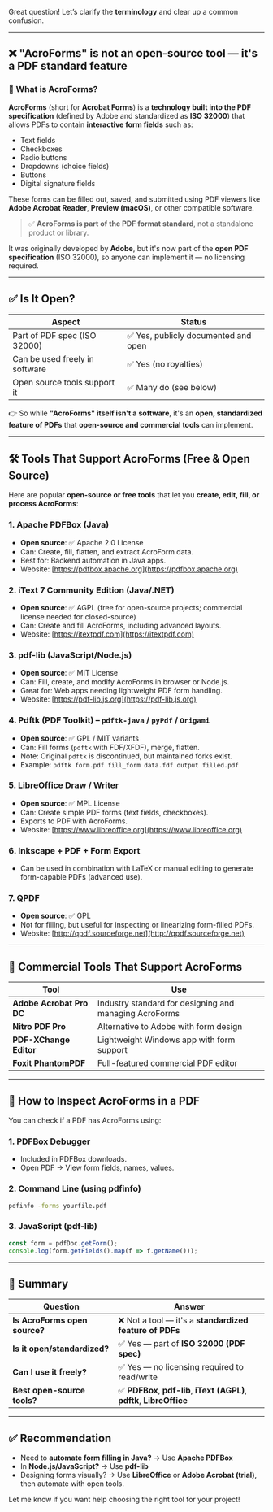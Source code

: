 Great question! Let’s clarify the **terminology** and clear up a common confusion.

---

## ❌ "AcroForms" is **not** an open-source tool — it's a **PDF standard feature**

### 🔹 What is AcroForms?

**AcroForms** (short for **Acrobat Forms**) is a **technology built into the PDF specification** (defined by Adobe and standardized as **ISO 32000**) that allows PDFs to contain **interactive form fields** such as:

- Text fields
- Checkboxes
- Radio buttons
- Dropdowns (choice fields)
- Buttons
- Digital signature fields

These forms can be filled out, saved, and submitted using PDF viewers like **Adobe Acrobat Reader**, **Preview (macOS)**, or other compatible software.

> ✅ **AcroForms is part of the PDF format standard**, not a standalone product or library.

It was originally developed by **Adobe**, but it's now part of the **open PDF specification** (ISO 32000), so anyone can implement it — no licensing required.

---

## ✅ Is It Open?

| Aspect | Status |
|-------|--------|
| Part of PDF spec (ISO 32000) | ✅ Yes, publicly documented and open |
| Can be used freely in software | ✅ Yes (no royalties) |
| Open source tools support it | ✅ Many do (see below) |

👉 So while **"AcroForms" itself isn't a software**, it's an **open, standardized feature of PDFs** that **open-source and commercial tools** can implement.

---

## 🛠️ Tools That Support AcroForms (Free & Open Source)

Here are popular **open-source or free tools** that let you **create, edit, fill, or process AcroForms**:

### 1. **Apache PDFBox** (Java)
- **Open source**: ✅ Apache 2.0 License
- Can: Create, fill, flatten, and extract AcroForm data.
- Best for: Backend automation in Java apps.
- Website: [https://pdfbox.apache.org](https://pdfbox.apache.org)

### 2. **iText 7 Community Edition** (Java/.NET)
- **Open source**: ✅ AGPL (free for open-source projects; commercial license needed for closed-source)
- Can: Create and fill AcroForms, including advanced layouts.
- Website: [https://itextpdf.com](https://itextpdf.com)

### 3. **pdf-lib** (JavaScript/Node.js)
- **Open source**: ✅ MIT License
- Can: Fill, create, and modify AcroForms in browser or Node.js.
- Great for: Web apps needing lightweight PDF form handling.
- Website: [https://pdf-lib.js.org](https://pdf-lib.js.org)

### 4. **Pdftk (PDF Toolkit)** – `pdftk-java` / `pyPdf` / `Origami`
- **Open source**: ✅ GPL / MIT variants
- Can: Fill forms (`pdftk` with FDF/XFDF), merge, flatten.
- Note: Original `pdftk` is discontinued, but maintained forks exist.
- Example: `pdftk form.pdf fill_form data.fdf output filled.pdf`

### 5. **LibreOffice Draw / Writer**
- **Open source**: ✅ MPL License
- Can: Create simple PDF forms (text fields, checkboxes).
- Exports to PDF with AcroForms.
- Website: [https://www.libreoffice.org](https://www.libreoffice.org)

### 6. **Inkscape + PDF + Form Export**
- Can be used in combination with LaTeX or manual editing to generate form-capable PDFs (advanced use).

### 7. **QPDF**
- **Open source**: ✅ GPL
- Not for filling, but useful for inspecting or linearizing form-filled PDFs.
- Website: [http://qpdf.sourceforge.net](http://qpdf.sourceforge.net)

---

## 💼 Commercial Tools That Support AcroForms

| Tool | Use |
|------|-----|
| **Adobe Acrobat Pro DC** | Industry standard for designing and managing AcroForms |
| **Nitro PDF Pro** | Alternative to Adobe with form design |
| **PDF-XChange Editor** | Lightweight Windows app with form support |
| **Foxit PhantomPDF** | Full-featured commercial PDF editor |

---

## 🧪 How to Inspect AcroForms in a PDF

You can check if a PDF has AcroForms using:

### 1. **PDFBox Debugger**
- Included in PDFBox downloads.
- Open PDF → View form fields, names, values.

### 2. **Command Line (using pdfinfo)**
```bash
pdfinfo -forms yourfile.pdf
```

### 3. **JavaScript (pdf-lib)**
```js
const form = pdfDoc.getForm();
console.log(form.getFields().map(f => f.getName()));
```

---

## 📌 Summary

| Question | Answer |
|--------|--------|
| **Is AcroForms open source?** | ❌ Not a tool — it's a **standardized feature of PDFs** |
| **Is it open/standardized?** | ✅ Yes — part of **ISO 32000 (PDF spec)** |
| **Can I use it freely?** | ✅ Yes — no licensing required to read/write |
| **Best open-source tools?** | ✅ **PDFBox**, **pdf-lib**, **iText (AGPL)**, **pdftk**, **LibreOffice** |

---

## ✅ Recommendation

- Need to **automate form filling in Java?** → Use **Apache PDFBox**
- In **Node.js/JavaScript?** → Use **pdf-lib**
- Designing forms visually? → Use **LibreOffice** or **Adobe Acrobat (trial)**, then automate with open tools.

Let me know if you want help choosing the right tool for your project!